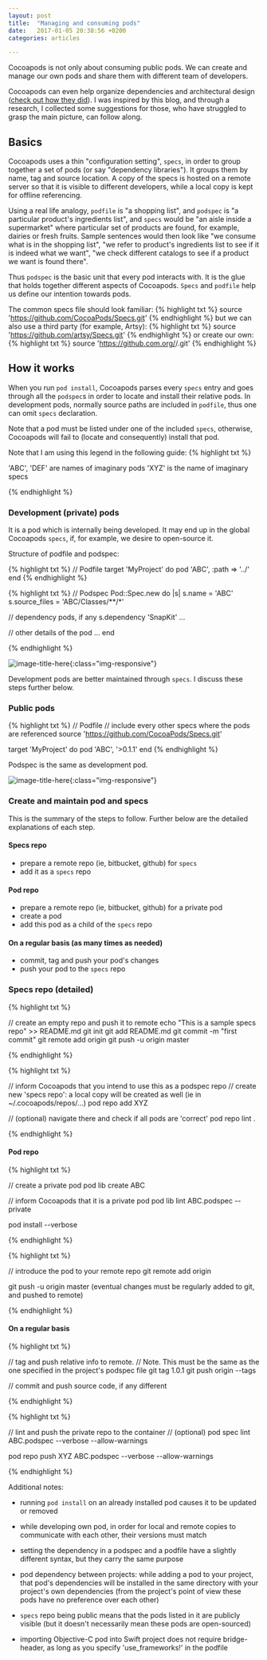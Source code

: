 ```yaml
---
layout: post
title:  "Managing and consuming pods"
date:   2017-01-05 20:38:56 +0200
categories: articles

---
```


Cocoapods is not only about consuming public pods. We can create and manage our own pods and share them with different team of developers. 

Cocoapods can even help organize dependencies and architectural design (<a href="http://product.hubspot.com/blog/architecting-a-large-ios-app-with-cocoapods" target="_blank">check out how they did</a>). I was inspired by this blog, and through a research, I collected some suggestions for those, who have struggled to grasp the main picture, can follow along.


## Basics

Cocoapods uses a thin "configuration setting", `specs`, in order to group together a set of pods (or say "dependency libraries"). It groups them by name, tag and source location. A copy of the specs is hosted on a remote server so that it is visible to different developers, while a local copy is kept for offline referencing.



Using a real life analogy, `podfile` is "a shopping list", and `podspec` is "a particular product's ingredients list", and `specs` would be "an aisle inside a supermarket" where particular set of products are found, for example, dairies or fresh fruits.
Sample sentences would then look like "we consume what is in the shopping list", "we refer to product's ingredients list to see if it is indeed what we want", "we check different catalogs to see if a product we want is found there".

Thus `podspec` is the basic unit that every pod interacts with. It is the glue that holds together different aspects of Cocoapods. `Specs` and `podfile` help us define our intention towards pods.


The common specs file should look familiar:
{% highlight txt %}
source 'https://github.com/CocoaPods/Specs.git'
{% endhighlight %}
but we can also use a third party (for example, Artsy):
{% highlight txt %}
source 'https://github.com/artsy/Specs.git'
{% endhighlight %}
or create our own:
{% highlight txt %}
source 'https://github.com.org/<your username>/<your specs repo>.git'
{% endhighlight %}

## How it works 

When you run `pod install`, Cocoapods parses every `specs` entry and goes through all the `podspec`s in order to locate and install their relative pods. In development pods, normally source paths are included in `podfile`, thus one can omit `specs` declaration.

Note that a pod must be listed under one of the included `specs`, otherwise, Cocoapods will fail to (locate and consequently) install that pod.

Note that I am using this legend in the following guide:
{% highlight txt %}

'ABC', 'DEF' are names of imaginary pods
'XYZ' is the name of imaginary specs

{% endhighlight %}


### Development (private) pods

It is a pod which is internally being developed. It may end up in the global Cocoapods `specs`, if, for example, we desire to open-source it.

Structure of podfile and podspec: 

{% highlight txt %}
// Podfile
target 'MyProject' do
  pod 'ABC', :path => '../'
end
{% endhighlight %}

{% highlight txt %}
// Podspec
Pod::Spec.new do |s|
s.name = 'ABC'
s.source_files = 'ABC/Classes/**/*'

// dependency pods, if any
s.dependency 'SnapKit'
...

// other details of the pod
...
end

{% endhighlight %}

![image-title-here](/images/dev-pod.png){:class="img-responsive"}


Development pods are better maintained through `specs`. I discuss these steps further below.


### Public pods

{% highlight txt %}
// Podfile
// include every other specs where the pods are referenced
source 'https://github.com/CocoaPods/Specs.git'

target 'MyProject' do
  pod 'ABC', '>0.1.1'
end
{% endhighlight %}

Podspec is the same as development pod.

![image-title-here](/images/public-pod.png){:class="img-responsive"}


### Create and maintain pod and specs

This is the summary of the steps to follow. Further below are the detailed explanations of each step.

#### Specs repo
- prepare a remote repo (ie, bitbucket, github) for `specs`
- add it as a `specs` repo

#### Pod repo
- prepare a remote repo (ie, bitbucket, github) for a private pod
- create a pod
- add this pod as a child of the `specs` repo

#### On a regular basis (as many times as needed)
- commit, tag and push your pod's changes
- push your pod to the `specs` repo




### Specs repo (detailed)

{% highlight txt %}

// create an empty repo and push it to remote
echo "This is a sample specs repo" >> README.md
git init
git add README.md
git commit -m "first commit"
git remote add origin <remote repo where you want to store the specs>
git push -u origin master

{% endhighlight %}

{% highlight txt %}

// inform Cocoapods that you intend to use this as a podspec repo
// create new 'specs repo': a local copy will be created as well (ie in ~/.cocoapods/repos/...)
pod repo add XYZ <the remote repo of the specs>

// (optional) navigate there and check if all pods are 'correct'
pod repo lint . 

{% endhighlight %}


#### Pod repo

{% highlight txt %}

// create a private pod
pod lib create ABC

// inform Cocoapods that it is a private pod
pod lib lint ABC.podspec --private 

pod install --verbose

{% endhighlight %}

{% highlight txt %}

// introduce the pod to your remote repo
git remote add origin <remote repo where you want to store the pod>

git push -u origin master
(eventual changes must be regularly added to git, and pushed to remote)

{% endhighlight %}


#### On a regular basis

{% highlight txt %}

// tag and push relative info to remote. 
// Note. This must be the same as the one specified in the project's podspec file
git tag 1.0.1 
git push origin --tags

// commit and push source code, if any different

{% endhighlight %}

{% highlight txt %}

// lint and push the private repo to the container
// (optional)
pod spec lint ABC.podspec --verbose --allow-warnings 

pod repo push XYZ ABC.podspec --verbose --allow-warnings


{% endhighlight %}



Additional notes:

- running `pod install` on an already installed pod causes it to be updated or removed

- while developing own pod, in order for local and remote copies to communicate with each other, their versions must match

- setting the dependency in a podspec and a podfile have a slightly different syntax, but they carry the same purpose

- pod dependency between projects: while adding a pod to your project, that pod's dependencies will be installed in the same directory with your project's own dependencies (from the project's point of view these pods have no preference over each other)

- `specs` repo being public means that the pods listed in it are publicly visible (but it doesn't necessarily mean these pods are open-sourced)


- importing Objective-C pod into Swift project does not require bridge-header, as long as you specify 'use_frameworks!' in the podfile




